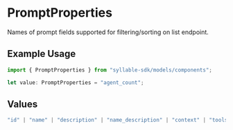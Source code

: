 # PromptProperties

Names of prompt fields supported for filtering/sorting on list endpoint.

## Example Usage

```typescript
import { PromptProperties } from "syllable-sdk/models/components";

let value: PromptProperties = "agent_count";
```

## Values

```typescript
"id" | "name" | "description" | "name_description" | "context" | "tools" | "llm_config" | "last_updated" | "last_updated_by" | "agent_count"
```